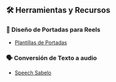 ## 🛠️ Herramientas y Recursos

### 🎨 Diseño de Portadas para Reels
- [Plantillas de Portadas](https://www.canva.com/design/DAGpZRpn1Tk/eLL-8aIdAZpVycprj-azZA/edit?utm_content=DAGpZRpn1Tk&utm_campaign=designshare&utm_medium=link2&utm_source=sharebutton)

### 🗣️ Conversión de Texto a audio
- [Speech Sabelo](https://speech.sabelo.xyz)
